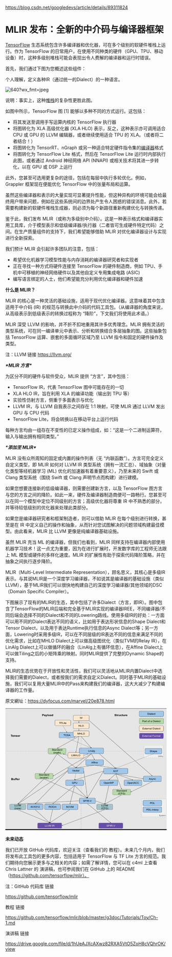 https://blog.csdn.net/googledevs/article/details/89311824



# MLIR 发布：全新的中介码与编译器框架



[TensorFlow](https://so.csdn.net/so/search?q=TensorFlow&spm=1001.2101.3001.7020) 生态系统包含许多编译器和优化器，可在多个级别的软硬件堆栈上运行。作为 TensorFlow 的日常用户，在使用不同种类的硬件（GPU、TPU、移动设备）时，这种多级别堆栈可能会表现出令人费解的编译器和运行时错误。

 

首先，我们通过下图为您概述这些组件：



个人理解，定义各种IR（通过统一的Dialect）的一种语言。



![640?wx_fmt=jpeg](https://img-blog.csdnimg.cn/img_convert/b0cec253c1fe47eda3a6f89439d08bf9.png)



说明：事实上，这种[堆栈](https://so.csdn.net/so/search?q=堆栈&spm=1001.2101.3001.7020)的复杂性更胜此图。

 

如图中所示，TensorFlow 图 [1] 能够以多种不同的方式运行。这包括：

- 将其发送至调用手写运算内核的 TensorFlow 执行器
- 将图转化为 XLA 高级优化器 (XLA HLO) 表示，反之，这种表示亦可调用适合 CPU 或 GPU 的 LLVM 编辑器，或者继续使用适合 TPU 的 XLA。（或者将二者结合！）
- 将图转化为 TensorRT、nGraph 或另一种适合特定硬件指令集的[编译器](https://so.csdn.net/so/search?q=编译器&spm=1001.2101.3001.7020)格式
- 将图转化为 TensorFlow Lite 格式，然后在 TensorFlow Lite 运行时内部执行此图，或者通过 Android 神经网络 API (NNAPI) 或相关技术将其进一步转化，以在 GPU 或 DSP 上运行

 

此外，您甚至可选用更复杂的途径，包括在每层中执行多轮优化。例如，Grappler 框架现在便能优化 TensorFlow 中的张量布局和运算。

 

虽然这些编译器和表示的大量实现可显著提升性能，但这种异构的环境可能会给最终用户带来问题，例如在这些系统间的边界处产生令人困惑的错误消息。此外，若需要构建新的软硬件堆栈生成器，则必须为每个新路径重新构建优化与转换传递。

 

鉴于此，我们发布 MLIR（或称为多级别中介码）。这是一种表示格式和编译器实用工具库，介于模型表示和低级编译器/执行器（二者皆可生成硬件特定代码）之间。在生产质量组件的支持下，我们希望能够借助 MLIR 对优化编译器设计与实现进行全新探索。

 

我们预计 MLIR 会引起许多团队的注意，包括：

- 希望优化机器学习模型性能与内存消耗的编译器研究者和实现者
- 正在寻找一种方式将硬件连接至 TensorFlow 的硬件制造商，例如 TPU、手机中可移植的神经网络硬件以及其他自定义专用集成电路 (ASIC)
- 编写语言绑定的人士，他们希望能充分利用优化编译器和硬件加速





**什么是 MLIR？**

MLIR 的核心是一种灵活的基础设施，适用于现代优化编译器。这意味着其中包含适用于中介码 (IR) 的规范与转换此中介码的代码工具包。（从编译器的角度来说，从高级表示到低级表示的转换过程称为 “降阶”，下文我们将使用此术语。）

 

MLIR 深受 LLVM 的影响，并不折不扣地重用其许多优秀理念。MLIR 拥有灵活的类型系统，可在同一编译单元中表示、分析和转换结合多层抽象的图。这些抽象包括 TensorFlow 运算、嵌套的多面循环区域乃至 LLVM 指令和固定的硬件操作及类型。

注：LLVM 链接 https://llvm.org/



***\*MLIR 方言\****

为区分不同的硬件与软件受众，MLIR 提供 “方言”，其中包括：

- TensorFlow IR，代表 TensorFlow 图中可能存在的一切
- XLA HLO IR，旨在利用 XLA 的编译功能（输出到 TPU 等）
- 实验性仿射方言，侧重于多面表示与优化
- LLVM IR，与 LLVM 自我表示之间存在 1:1 映射，可使 MLIR 通过 LLVM 发出 GPU 与 CPU 代码
- TensorFlow Lite，将会转换以在移动平台上运行代码

 

每种方言均由一组存在不变性的已定义操作组成，如：“这是一个二进制运算符，输入与输出拥有相同类型。”



***\*添加至 MLIR\****

MLIR 没有众所周知的固定或内置的操作列表（无 “内联函数”）。方言可完全定义自定义类型，即 MLIR 如何对 LLVM IR 类型系统（拥有一流汇总）、域抽象（对量化类型等经机器学习 (ML) 优化的加速器有着重要意义），乃至未来的 Swift 或 Clang 类型系统（围绕 Swift 或 Clang 声明节点而构建）进行建模。

 

如果您想要连接新的低级编译器，则需要创建新方言，以及 TensorFlow 图方言与您的方言之间的降阶。如此一来，硬件及编译器制造商便可一路畅行。您甚至可以在同一个模型中定位不同级别的方言；高级优化器将尊重 IR 中不熟悉的部分，并等待较低级别的优化器来处理此类部分。

 

如果您是编译器研究者和框架制造者，则可以借助 MLIR 在每个级别进行转换，甚至是在 IR 中定义自己的操作和抽象，从而针对您试图解决的问题领域构建最佳模型。由此看来，MLIR 比 LLVM 更像是纯编译器基础设施。

 

虽然 MLIR 充当 ML 的编译器，但我们也看到，MLIR 同样支持在编译器内部使用机器学习技术！这一点尤为重要，因为在进行扩展时，开发数字库的工程师无法跟上 ML 模型或硬件的多样化速度。MLIR 的扩展性有助于探索代码降阶策略，并在抽象之间执行逐步降阶。



MLIR（Multi-Level Intermediate Representation），顾名思义，其核心是多级IR表示。与其说MLIR是一个深度学习编译器，不如说其是编译器的基础设施（类似LLVM），基于MLIR我们可以很快地构建自己的深度学习编译器/其他领域的DSC（Domain Specific Compiler）。



下图展示了现有的MLIR的生态，其中包括了许多Dialect（方言，即IR）。图中包含了TensorFlow的MLIR后端和完全基于MLIR实现的编译器IREE，不同编译器/不同后端会选择不同的Dialect和不同的Lowering路线。使用多级IR的好处：一方面可以用不同的Dialect表达不同的语义，比如用于表达形状信息的Shape Dialect和Tensor Dialect，以及用于表达Runtime执行信息的Async Dialect等；另一方面，Lowering时采用多级IR，可以在不同层级的IR表达不同的信息来满足不同的优化需求，比如在MHLO Dialect上可以做高级图优化（类似TVM的Relay IR），在LinAlg Dialect上可以做循环的融合（LinAlg上有循环信息），在Affine Dialect上可以做Tiling之后的小矩阵乘的映射。同时MLIR提供了完整的Dynamic Shape的支持。



MLIR的生态优势在于开放性和灵活性，我们可以灵活地从MLIR内置Dialect中选择我们需要的Dialect，或者按我们的需求自定义Dialect。同时基于MLIR的基础设施，我们可以复用大量MLIR中的Pass来构建我们的编译器，这大大减少了构建编译器的工作量。

原文網址：https://dyfocus.com/marvel/20e878.html





![image-20221009165906526](introduce.assets/image-20221009165906526.png)









**未来动态**

我们已开放 GitHub 代码库，欢迎关注（查看我们的 教程）。未来几个月内，我们将发布此工具包的更多内容，包括适用于 TensorFlow 与 TF Lite 方言的规范。我们期待向您展示更多与之相关的内容；如需了解详情，您可以在 c4ml 上查看 Chris Lattner 的 演讲稿，也可参阅我们在 GitHub 上的 README（https://github.com/tensorflow/mlir）。

注：GitHub 代码库 链接

https://github.com/tensorflow/mlir

教程 链接

https://github.com/tensorflow/mlir/blob/master/g3doc/Tutorials/Toy/Ch-1.md

演讲稿 链接

https://drive.google.com/file/d/1hUeAJXcAXwz82RXA5VtO5ZoH8cVQhrOK/view